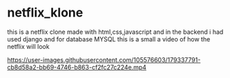 # netflix_klone
this is a netflix clone made with html,css,javascript and in the backend i had used django and for database MYSQL
this is a small a video of how the netflix will look

https://user-images.githubusercontent.com/105576603/179337791-cb8d58a2-bb69-4746-b863-cf2fc27c224e.mp4

